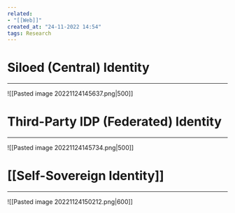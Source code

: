```yaml
---
related:
- "[[Web]]"
created_at: "24-11-2022 14:54"
tags: Research
---
```



# Siloed (Central) Identity
---
![[Pasted image 20221124145637.png|500]]

# Third-Party IDP (Federated) Identity
---
![[Pasted image 20221124145734.png|500]]

# [[Self-Sovereign Identity]]
---
![[Pasted image 20221124150212.png|600]]